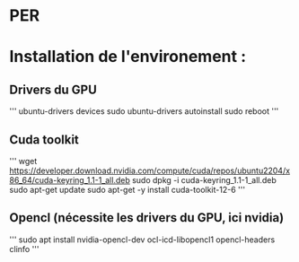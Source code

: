 # PER

# Installation de l'environement :

## Drivers du GPU
'''
ubuntu-drivers devices
sudo ubuntu-drivers autoinstall
sudo reboot
'''

## Cuda toolkit
'''
wget https://developer.download.nvidia.com/compute/cuda/repos/ubuntu2204/x86_64/cuda-keyring_1.1-1_all.deb
sudo dpkg -i cuda-keyring_1.1-1_all.deb
sudo apt-get update
sudo apt-get -y install cuda-toolkit-12-6
'''

## Opencl (nécessite les drivers du GPU, ici nvidia)
'''
sudo apt install nvidia-opencl-dev ocl-icd-libopencl1 opencl-headers clinfo
'''
